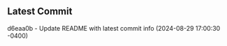 
## Latest Commit
d6eaa0b - Update README with latest commit info (2024-08-29 17:00:30 -0400) <Yunxi-Zhou>
